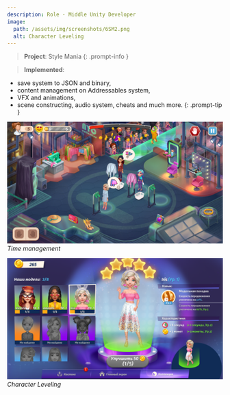 ```yaml
---
description: Role - Middle Unity Developer
image:
  path: /assets/img/screenshots/6SM2.png
  alt: Character Leveling
---
```


> **Project**: Style Mania
{: .prompt-info } 

> **Implemented**:
- save system to JSON and binary,
- content management on Addressables system,
- VFX and animations,
- scene constructing, audio system, cheats and much more.
{: .prompt-tip } 

![img-description](/assets/img/screenshots/5SM1.png)
_Time management_

![img-description](/assets/img/screenshots/6SM2.png)
_Character Leveling_